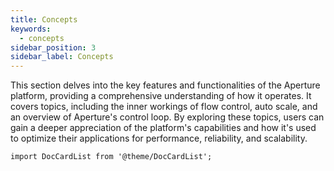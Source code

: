 ```yaml
---
title: Concepts
keywords:
  - concepts
sidebar_position: 3
sidebar_label: Concepts
---
```


This section delves into the key features and functionalities of the Aperture
platform, providing a comprehensive understanding of how it operates. It covers
topics, including the inner workings of flow control, auto scale, and an
overview of Aperture's control loop. By exploring these topics, users can gain a
deeper appreciation of the platform's capabilities and how it's used to optimize
their applications for performance, reliability, and scalability.

```mdx-code-block
import DocCardList from '@theme/DocCardList';
```

<DocCardList />
